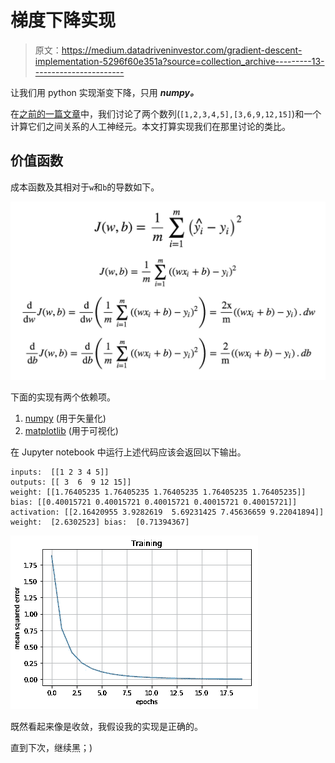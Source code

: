 # 梯度下降实现

> 原文：<https://medium.datadriveninvestor.com/gradient-descent-implementation-5296f60e351a?source=collection_archive---------13----------------------->

让我们用 python 实现渐变下降，只用 ***numpy。***

在[之前的一篇文章](https://medium.com/datadriveninvestor/universal-function-approximators-a-k-a-deep-neural-networks-part-2-3db545fc0e51)中，我们讨论了两个数列(`[1,2,3,4,5],[3,6,9,12,15]`)和一个计算它们之间关系的人工神经元。本文打算实现我们在那里讨论的类比。

## 价值函数

成本函数及其相对于`w`和`b`的导数如下。

![](img/15eaf756a5b9df57f570eb39eee34b6c.png)

下面的实现有两个依赖项。

1.  [numpy](http://www.numpy.org/) (用于矢量化)
2.  [matplotlib](https://matplotlib.org/) (用于可视化)

在 Jupyter notebook 中运行上述代码应该会返回以下输出。

```
inputs:	 [[1 2 3 4 5]] 
outputs: [[ 3  6  9 12 15]]
weight: [[1.76405235 1.76405235 1.76405235 1.76405235 1.76405235]] 
bias: [[0.40015721 0.40015721 0.40015721 0.40015721 0.40015721]] 
activation: [[2.16420955 3.9282619  5.69231425 7.45636659 9.22041894]]
weight:  [2.6302523] bias:  [0.71394367]
```

![](img/f1eb2b200805712c3a64a230e4b98c8d.png)

既然看起来像是收敛，我假设我的实现是正确的。

直到下次，继续黑；)